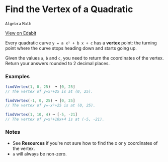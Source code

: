 # Find the Vertex of a Quadratic

`Algebra` `Math`

[View on Edabit](https://edabit.com/challenge/37fqtDceJcgb2zAGt)

Every quadratic curve `y = a x² + b x + c` has a **vertex** point: the turning point where the curve stops heading down and starts going up.

Given the values `a`, `b` and `c`, you need to return the coordinates of the vertex. Return your answers rounded to 2 decimal places.

### Examples

```js
findVertex(1, 0, 25)  ➞ [0, 25]
// The vertex of y=x²+25 is at (0, 25).

findVertex(-1, 0, 25) ➞ [0, 25]
// The vertex of y=-x²+25 is at (0, 25).

findVertex(1, 10, 4) ➞ [-5, -21]
// The vertex of y=x²+10x+4 is at (-5, -21).
```

### Notes

- See **Resources** if you're not sure how to find the x or y coordinates of the vertex.
- `a` will always be non-zero.
